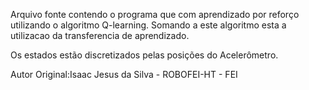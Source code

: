 Arquivo fonte contendo o programa que com aprendizado por reforço 
utilizando o algoritmo Q-learning. Somando a este algoritmo esta a utilizacao
da transferencia de aprendizado.

Os estados estão discretizados pelas posições do Acelerômetro.

Autor Original:Isaac Jesus da Silva - ROBOFEI-HT - FEI
